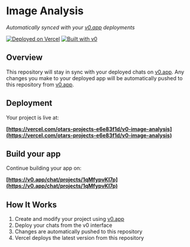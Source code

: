 # Image Analysis

*Automatically synced with your [v0.app](https://v0.app) deployments*

[![Deployed on Vercel](https://img.shields.io/badge/Deployed%20on-Vercel-black?style=for-the-badge&logo=vercel)](https://vercel.com/otars-projects-e6e83f1d/v0-image-analysis)
[![Built with v0](https://img.shields.io/badge/Built%20with-v0.app-black?style=for-the-badge)](https://v0.app/chat/projects/1qMfypvKI7p)

## Overview

This repository will stay in sync with your deployed chats on [v0.app](https://v0.app).
Any changes you make to your deployed app will be automatically pushed to this repository from [v0.app](https://v0.app).

## Deployment

Your project is live at:

**[https://vercel.com/otars-projects-e6e83f1d/v0-image-analysis](https://vercel.com/otars-projects-e6e83f1d/v0-image-analysis)**

## Build your app

Continue building your app on:

**[https://v0.app/chat/projects/1qMfypvKI7p](https://v0.app/chat/projects/1qMfypvKI7p)**

## How It Works

1. Create and modify your project using [v0.app](https://v0.app)
2. Deploy your chats from the v0 interface
3. Changes are automatically pushed to this repository
4. Vercel deploys the latest version from this repository